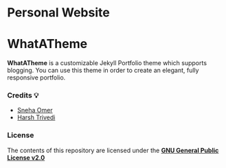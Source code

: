 # Personal Website



# WhatATheme
**WhatATheme** is a customizable Jekyll Portfolio theme which supports blogging. You can use this theme in order to create an elegant, fully responsive portfolio.


### Credits :bulb:
* [Sneha Omer](http://sassyecoder.github.io/)
* [Harsh Trivedi](http://harsh98trivedi.github.io/)

### License
The contents of this repository are licensed under the [**GNU General Public License v2.0**](https://github.com/thedevslot/WhatATheme/blob/master/LICENSE)
